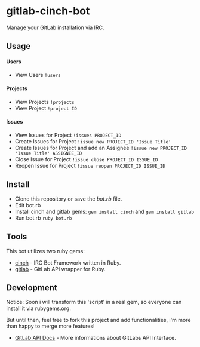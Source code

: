 # gitlab-cinch-bot

Manage your GitLab installation via IRC.

## Usage

#### Users
* View Users `!users`

#### Projects
* View Projects `!projects`
* View Project `!project ID`

#### Issues
* View Issues for Project `!issues PROJECT_ID`
* Create Issues for Project `!issue new PROJECT_ID 'Issue Title'`
* Create Issues for Project and add an Assignee `!issue new PROJECT_ID 'Issue Title' ASSIGNEE_ID`
* Close Issue for Project `!issue close PROJECT_ID ISSUE_ID`
* Reopen Issue for Project `!issue reopen PROJECT_ID ISSUE_ID`

## Install

- Clone this repository or save the *bot.rb* file.
- Edit bot.rb
- Install cinch and gitlab gems: ```gem install cinch``` and ```gem install gitlab```
- Run bot.rb ```ruby bot.rb```

## Tools

This bot utilizes two ruby gems:

* [cinch](https://github.com/cinchrb/cinch) - IRC Bot Framework written in Ruby.
* [gitlab](https://github.com/NARKOZ/gitlab) - GitLab API wrapper for Ruby.

## Development

Notice: Soon i will transform this 'script' in a real gem, so everyone can install it via rubygems.org.

But until then, feel free to fork this project and add functionalities, i'm more than happy to merge more features!

* [GitLab API Docs](http://doc.gitlab.com/ce/api/) - More informations about GitLabs API Interface.
